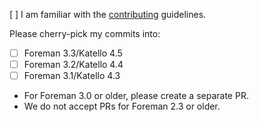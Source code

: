 
[ ] I am familiar with the [contributing](CONTRIBUTING.md) guidelines.

Please cherry-pick my commits into:

* [ ] Foreman 3.3/Katello 4.5
* [ ] Foreman 3.2/Katello 4.4
* [ ] Foreman 3.1/Katello 4.3
* For Foreman 3.0 or older, please create a separate PR.
* We do not accept PRs for Foreman 2.3 or older.
